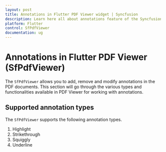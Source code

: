 ```yaml
---
layout: post
title: Annotations in Flutter PDF Viewer widget | Syncfusion
description: Learn here all about annotations feature of the Syncfusion Flutter PDF Viewer (SfPdfViewer) widget and more.
platform: Flutter
control: SfPdfViewer
documentation: ug
---
```


# Annotations in Flutter PDF Viewer (SfPdfViewer)

The `SfPdfViewer` allows you to add, remove and modify annotations in the PDF documents. This section will go through the various types and functionalities available in PDF Viewer for working with annotations.

## Supported annotation types

The `SfPdfViewer` supports the following annotation types.
1.	Highlight
2.	Strikethrough
3.	Squiggly
4.	Underline
